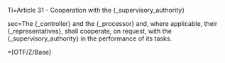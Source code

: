 Ti=Article 31 - Cooperation with the {_supervisory_authority}

sec=The {_controller} and the {_processor} and, where applicable, their {_representatives}, shall cooperate, on request, with the {_supervisory_authority} in the performance of its tasks.

=[OTF/Z/Base]

